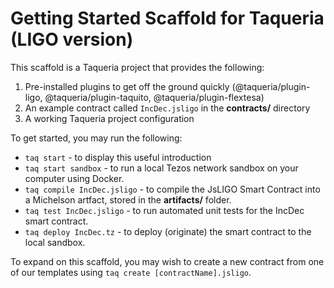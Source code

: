 # Getting Started Scaffold for Taqueria (LIGO version)

This scaffold is a Taqueria project that provides the following:
1. Pre-installed plugins to get off the ground quickly (@taqueria/plugin-ligo, @taqueria/plugin-taquito, @taqueria/plugin-flextesa)
2. An example contract called `IncDec.jsligo` in the **contracts/** directory
3. A working Taqueria project configuration

To get started, you may run the following:
- `taq start` - to display this useful introduction
- `taq start sandbox` - to run a local Tezos network sandbox on your computer using Docker.
- `taq compile IncDec.jsligo` - to compile the JsLIGO Smart Contract into a Michelson artfact, stored in the **artifacts/** folder.
- `taq test IncDec.jsligo` - to run automated unit tests for the IncDec smart contract.
- `taq deploy IncDec.tz` - to deploy (originate) the smart contract to the local sandbox.

To expand on this scaffold, you may wish to create a new contract from one of our templates using `taq create [contractName].jsligo`.
